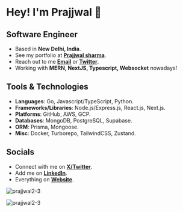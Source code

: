 # Hey! I'm Prajjwal 👋

## Software Engineer

- Based in **New Delhi, India**.
- See my portfolio at [**Prajjwal sharma**](https://prajjwal.dev/).
- Reach out to me [**Email**](mailto:prajjwalbh25@gmail.com) or [**Twitter**](https://x.com/iprajjwalsharma).
- Working with **MERN, NextJS, Typescript, Websocket** nowadays!

## Tools & Technologies

- **Languages**: Go, Javascript/TypeScript, Python.
- **Frameworks/Libraries**: Node.js/Express.js, React.js, Next.js. 
- **Platforms**: GitHub, AWS, GCP.
- **Databases**: MongoDB, PostgreSQL, Supabase.
- **ORM**: Prisma, Mongoose.
- **Misc**: Docker, Turborepo, TailwindCSS, Zustand.

## Socials

- Connect with me on [**X/Twitter**](https://x.com/iprajjwalsharma).
- Add me on [**LinkedIn**](https://www.linkedin.com/in/prajjwaldev).
- Everything on [**Website**](https://prajjwal.dev/).

<p align="left"> <img src="https://komarev.com/ghpvc/?username=prajjwal2-3&label=Profile%20views&color=0e75b6&style=flat" alt="prajjwal2-3" /> </p>

<p><img align="center" src="https://github-readme-streak-stats.herokuapp.com/?user=prajjwal2-3&" alt="prajjwal2-3" /></p>

